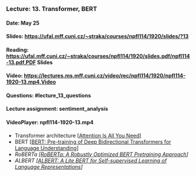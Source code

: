 ### Lecture: 13. Transformer, BERT
#### Date: May 25
#### Slides: https://ufal.mff.cuni.cz/~straka/courses/npfl114/1920/slides/?13
#### Reading: https://ufal.mff.cuni.cz/~straka/courses/npfl114/1920/slides.pdf/npfl114-13.pdf,PDF Slides
#### Video: https://lectures.ms.mff.cuni.cz/video/rec/npfl114/1920/npfl114-1920-13.mp4,Video
#### Questions: #lecture_13_questions
#### Lecture assignment: sentiment_analysis
#### VideoPlayer: npfl114-1920-13.mp4

- Transformer architecture [[Attention Is All You Need](https://arxiv.org/abs/1706.03762)]
- BERT [[BERT: Pre-training of Deep Bidirectional Transformers for Language Understanding](https://arxiv.org/abs/1810.04805)]
- _RoBERTa [[RoBERTa: A Robustly Optimized BERT Pretraining Approach](https://arxiv.org/abs/1907.11692)]_
- _ALBERT [[ALBERT: A Lite BERT for Self-supervised Learning of Language Representations](https://arxiv.org/abs/1909.11942)]_
